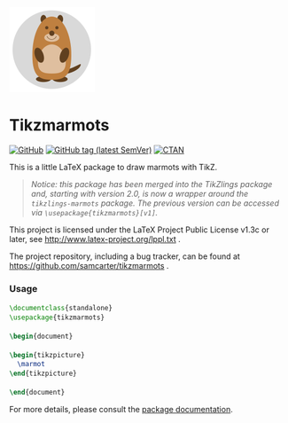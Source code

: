 ![](https://raw.githubusercontent.com/samcarter/tikzmarmots/main/ICON.png)

# Tikzmarmots

[![GitHub](https://img.shields.io/github/license/samcarter/tikzmarmots.svg?color=blue)](http://www.latex-project.org/lppl.txt)
[![GitHub tag (latest SemVer)](https://img.shields.io/github/tag/samcarter/tikzmarmots.svg?label=current%20version)](https://github.com/samcarter/tikzmarmots/releases/latest)
[![CTAN](https://img.shields.io/ctan/v/tikzmarmots.svg)](https://ctan.org/pkg/tikzmarmots)

This is a little LaTeX package to draw marmots with TikZ. 

> *Notice: this package has been merged into the TikZlings package and, starting with version 2.0, is now a wrapper around the `tikzlings-marmots` package. The previous version can be accessed via `\usepackage{tikzmarmots}[v1]`.*

This project is licensed under the LaTeX Project Public License v1.3c or later, see http://www.latex-project.org/lppl.txt . 

The project repository, including a bug tracker, can be found at https://github.com/samcarter/tikzmarmots .

### Usage

```latex
\documentclass{standalone}
\usepackage{tikzmarmots}

\begin{document}

\begin{tikzpicture}
  \marmot
\end{tikzpicture}

\end{document}
```

For more details, please consult the [package documentation](https://github.com/samcarter/tikzmarmots/blob/main/documentation.pdf).
